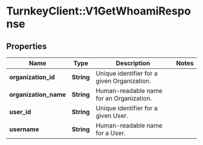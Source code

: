 # TurnkeyClient::V1GetWhoamiResponse

## Properties
Name | Type | Description | Notes
------------ | ------------- | ------------- | -------------
**organization_id** | **String** | Unique identifier for a given Organization. | 
**organization_name** | **String** | Human-readable name for an Organization. | 
**user_id** | **String** | Unique identifier for a given User. | 
**username** | **String** | Human-readable name for a User. | 

